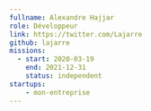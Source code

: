 ```yaml
---
fullname: Alexandre Hajjar
role: Développeur
link: https://twitter.com/Lajarre
github: lajarre
missions:
  - start: 2020-03-19
    end: 2021-12-31
    status: independent
startups:
    - mon-entreprise
---
```

